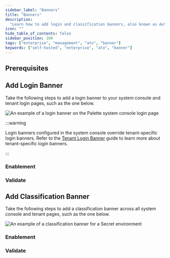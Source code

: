 ```yaml
---
sidebar_label: "Banners"
title: "Banners"
description:
  "Learn how to add login and classification banners, also known as Authority to Operate (ATO) banners, in Palette."
icon: ""
hide_table_of_contents: false
sidebar_position: 100
tags: ["enterprise", "management", "ato", "banner"]
keywords: ["self-hosted", "enterprise", "ato", "banner"]
---
```


<PartialsComponent category="self-hosted" name="login-banner-intro" edition="Palette" official="Palette" />

## Prerequisites

<PartialsComponent category="self-hosted" name="login-banner-prerequisites" edition="Palette" />

## Add Login Banner

Take the following steps to add a login banner to your system console and tenant login pages, such as the one below.

![An example of a login banner on the Palette system console login page](/enterprise-version_system-management_login-banner_login-banner.webp)

:::warning

Login banners configured in the system console override tenant-specific login banners. Refer to the
[Tenant Login Banner](../../tenant-settings/login-banner.md) guide to learn more about tenant-specific login banners.

:::

### Enablement

<PartialsComponent category="self-hosted" name="login-banner-setup-login" edition="Palette" />

### Validate

<PartialsComponent category="self-hosted" name="login-banner-validate-login" edition="Palette" />

## Add Classification Banner

Take the following steps to add a classification banner across all system console and tenant pages, such as the one below.

![An example of a classification banner for a Secret environment](/enterprise-version_system-management_login-banner_classification-banner.webp)

### Enablement

<PartialsComponent category="self-hosted" name="login-banner-setup-classification" edition="Palette" />

### Validate

<PartialsComponent category="self-hosted" name="login-banner-validate-classification" edition="Palette" />
